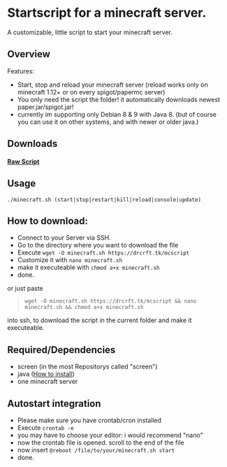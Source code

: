 # Startscript for a minecraft server.
A customizable, little script to start your minecraft server.

## Overview
Features:
+ Start, stop and reload your minecraft server (reload works only on minecraft 1.12+ or on every spigot/papermc server)
+ You only need the script the folder! it automatically downloads newest paper.jar/spigot.jar!
+ currently im supporting only Debian 8 & 9 with Java 8. (but of course you can use it on other systems, and with newer or older java.)

## Downloads
#### [Raw Script](https://raw.githubusercontent.com/lollilol/linux-minecraft-server-startscript/master/minecraft.sh)

## Usage
```
./minecraft.sh (start|stop|restart|kill|reload|console|update)
```

## How to download:

+ Connect to your Server via SSH.
+ Go to the directory where you want to download the file
+ Execute `wget -O minecraft.sh https://drcrft.tk/mcscript`
+ Customize it with `nano minecraft.sh`
+ make it executeable with `chmod a+x minecraft.sh`
+ done.

or just paste
>`wget -O minecraft.sh https://drcrft.tk/mcscript && nano minecraft.sh && chmod a+x minecraft.sh`

into ssh, to download the script in the current folder and make it executeable.

## Required/Dependencies
+ screen (in the most Repositorys called "screen")
+ java ([How to install](java8.md))
+ one minecraft server

## Autostart integration
+ Please make sure you have crontab/cron installed
+ Execute `crontab -e`
+ you may have to choose your editor: i would recommend "nano"
+ now the crontab file is opened. scroll to the end of the file
+ now insert `@reboot /file/to/your/minecraft.sh start`
+ done.
